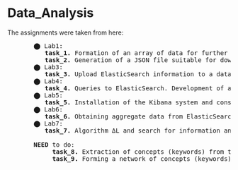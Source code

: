 # Data_Analysis

The assignments were taken from here:
  <pre>
       ⬤ Lab1:
          <b>task_1.</b> Formation of an array of data for further analytical processing of RSS.
          <b>task_2.</b> Generation of a JSON file suitable for downloading to the ElasticSearch system. Implement the procedure of converting RSS feeds to JSON format in Python or R languages.
       ⬤ Lab3:
          <b>task_3.</b> Upload ElasticSearch information to a database from a JSON file. (need to Install ElasticSearch)
       ⬤ Lab4:
          <b>task_4.</b> Queries to ElasticSearch. Development of a web interface to the ElasticSearch database.
       ⬤ Lab5:
          <b>task_5.</b> Installation of the Kibana system and construction of reports (dashboards).
       ⬤ Lab6:
          <b>task_6.</b> Obtaining aggregate data from ElasticSearch and their statistical processing (mean, variance, covariance, linear trend).
       ⬤ Lab7:
          <b>task_7.</b> Algorithm ΔL and search for information anomalies by pattern (wavelet "Mexican hat").
          
       <b>NEED</b> to do:
            <b>task_8.</b> Extraction of concepts (keywords) from texts (selected on request) by methods: TF-IDF and dispersion.
            <b>task_9.</b> Forming a network of concepts (keywords) in the Gephi environment. (need to Install the Gephi system)</pre>
